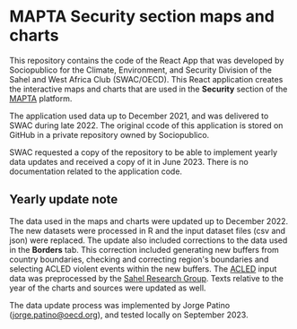 # MAPTA Security section maps and charts

This repository contains the code of the React App that was developed by 
Sociopublico for the Climate, Environment, and Security Division of the 
Sahel and West Africa Club (SWAC/OECD). This React application creates the 
interactive maps and charts that are used in the **Security** section of
the [MAPTA](https://mapping-africa-transformations.org/) platform.

The application used data up to December 2021, and was delivered to SWAC 
during late 2022. The original ccode of this application is stored on GitHub in 
a private repository owned by Sociopublico.

SWAC requested a copy of the repository to be able to implement yearly 
data updates and received a copy of it in June 2023. There is no 
documentation related to the application code.

## Yearly update note
The data used in the maps and charts were updated up to December 2022. 
The new datasets were processed in R and the input dataset files (csv and json) 
were replaced. The update also included corrections to the data used in the 
**Borders** tab. This correction included generating new buffers from 
country boundaries, checking and correcting region's boundaries 
and selecting ACLED violent events within the new buffers.
The [ACLED](https://acleddata.com/) input data was preprocessed by the 
[Sahel Research Group](https://sahelresearch.africa.ufl.edu/people/). 
Texts relative to the year of the charts and sources were updated as well.

The data update process was implemented by Jorge Patino (jorge.patino@oecd.org),
and tested locally on September 2023.
